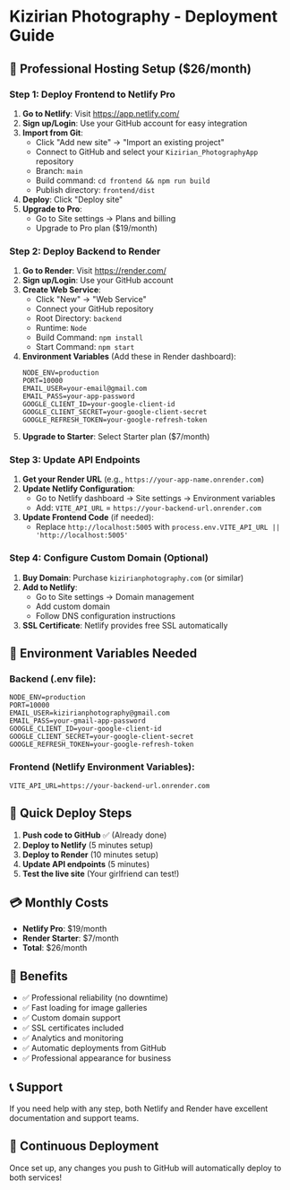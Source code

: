 # Kizirian Photography - Deployment Guide

## 🚀 Professional Hosting Setup ($26/month)

### Step 1: Deploy Frontend to Netlify Pro

1. **Go to Netlify**: Visit https://app.netlify.com/
2. **Sign up/Login**: Use your GitHub account for easy integration
3. **Import from Git**: 
   - Click "Add new site" → "Import an existing project"
   - Connect to GitHub and select your `Kizirian_PhotographyApp` repository
   - Branch: `main`
   - Build command: `cd frontend && npm run build`
   - Publish directory: `frontend/dist`
4. **Deploy**: Click "Deploy site"
5. **Upgrade to Pro**: 
   - Go to Site settings → Plans and billing
   - Upgrade to Pro plan ($19/month)

### Step 2: Deploy Backend to Render

1. **Go to Render**: Visit https://render.com/
2. **Sign up/Login**: Use your GitHub account
3. **Create Web Service**:
   - Click "New" → "Web Service"
   - Connect your GitHub repository
   - Root Directory: `backend`
   - Runtime: `Node`
   - Build Command: `npm install`
   - Start Command: `npm start`
4. **Environment Variables** (Add these in Render dashboard):
   ```
   NODE_ENV=production
   PORT=10000
   EMAIL_USER=your-email@gmail.com
   EMAIL_PASS=your-app-password
   GOOGLE_CLIENT_ID=your-google-client-id
   GOOGLE_CLIENT_SECRET=your-google-client-secret
   GOOGLE_REFRESH_TOKEN=your-google-refresh-token
   ```
5. **Upgrade to Starter**: Select Starter plan ($7/month)

### Step 3: Update API Endpoints

1. **Get your Render URL** (e.g., `https://your-app-name.onrender.com`)
2. **Update Netlify Configuration**:
   - Go to Netlify dashboard → Site settings → Environment variables
   - Add: `VITE_API_URL` = `https://your-backend-url.onrender.com`
3. **Update Frontend Code** (if needed):
   - Replace `http://localhost:5005` with `process.env.VITE_API_URL || 'http://localhost:5005'`

### Step 4: Configure Custom Domain (Optional)

1. **Buy Domain**: Purchase `kizirianphotography.com` (or similar)
2. **Add to Netlify**:
   - Go to Site settings → Domain management
   - Add custom domain
   - Follow DNS configuration instructions
3. **SSL Certificate**: Netlify provides free SSL automatically

## 🔧 Environment Variables Needed

### Backend (.env file):
```
NODE_ENV=production
PORT=10000
EMAIL_USER=kizirianphotography@gmail.com
EMAIL_PASS=your-gmail-app-password
GOOGLE_CLIENT_ID=your-google-client-id
GOOGLE_CLIENT_SECRET=your-google-client-secret
GOOGLE_REFRESH_TOKEN=your-google-refresh-token
```

### Frontend (Netlify Environment Variables):
```
VITE_API_URL=https://your-backend-url.onrender.com
```

## 📝 Quick Deploy Steps

1. **Push code to GitHub** ✅ (Already done)
2. **Deploy to Netlify** (5 minutes setup)
3. **Deploy to Render** (10 minutes setup)
4. **Update API endpoints** (5 minutes)
5. **Test the live site** (Your girlfriend can test!)

## 💳 Monthly Costs

- **Netlify Pro**: $19/month
- **Render Starter**: $7/month
- **Total**: $26/month

## 🎯 Benefits

- ✅ Professional reliability (no downtime)
- ✅ Fast loading for image galleries
- ✅ Custom domain support
- ✅ SSL certificates included
- ✅ Analytics and monitoring
- ✅ Automatic deployments from GitHub
- ✅ Professional appearance for business

## 📞 Support

If you need help with any step, both Netlify and Render have excellent documentation and support teams.

## 🔄 Continuous Deployment

Once set up, any changes you push to GitHub will automatically deploy to both services!